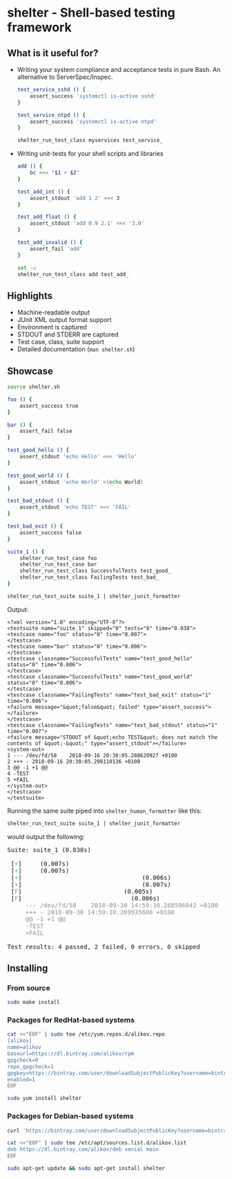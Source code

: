 # shelter - Shell-based testing framework


## What is it useful for?

- Writing your system compliance and acceptance tests in pure Bash. An alternative to ServerSpec/Inspec.

  ```bash
  test_service_sshd () {
      assert_success 'systemctl is-active sshd'
  }

  test_service_ntpd () {
      assert_success 'systemctl is-active ntpd'
  }

  shelter_run_test_class myservices test_service_
  ```

- Writing unit-tests for your shell scripts and libraries

  ```bash
  add () {
      bc <<< "$1 + $2"
  }

  test_add_int () {
      assert_stdout 'add 1 2' <<< 3
  }

  test_add_float () {
      assert_stdout 'add 0.9 2.1' <<< '3.0'
  }

  test_add_invalid () {
      assert_fail 'add'
  }

  set -u
  shelter_run_test_class add test_add_
  ```


## Highlights

- Machine-readable output
- JUnit XML output format support
- Environment is captured
- STDOUT and STDERR are captured
- Test case, class, suite support
- Detailed documentation (`man shelter.sh`)


## Showcase

```bash
source shelter.sh

foo () {
    assert_success true
}

bar () {
    assert_fail false
}

test_good_hello () {
    assert_stdout 'echo Hello' <<< 'Hello'
}

test_good_world () {
    assert_stdout 'echo World' <(echo World)
}

test_bad_stdout () {
    assert_stdout 'echo TEST' <<< 'FAIL'
}

test_bad_exit () {
    assert_success false
}

suite_1 () {
    shelter_run_test_case foo
    shelter_run_test_case bar
    shelter_run_test_class SuccessfulTests test_good_
    shelter_run_test_class FailingTests test_bad_
}

shelter_run_test_suite suite_1 | shelter_junit_formatter
```

Output:
```
<?xml version="1.0" encoding="UTF-8"?>
<testsuite name="suite_1" skipped="0" tests="6" time="0.038">
<testcase name="foo" status="0" time="0.007">
</testcase>
<testcase name="bar" status="0" time="0.006">
</testcase>
<testcase classname="SuccessfulTests" name="test_good_hello" status="0" time="0.006">
</testcase>
<testcase classname="SuccessfulTests" name="test_good_world" status="0" time="0.006">
</testcase>
<testcase classname="FailingTests" name="test_bad_exit" status="1" time="0.006">
<failure message="&quot;false&quot; failed" type="assert_success"></failure>
</testcase>
<testcase classname="FailingTests" name="test_bad_stdout" status="1" time="0.007">
<failure message="STDOUT of &quot;echo TEST&quot; does not match the contents of &quot;-&quot;" type="assert_stdout"></failure>
<system-out>
1 --- /dev/fd/58	2018-09-16 20:38:05.288620927 +0100
2 +++ -	2018-09-16 20:38:05.290110136 +0100
3 @@ -1 +1 @@
4 -TEST
5 +FAIL
</system-out>
</testcase>
</testsuite>
```


Running the same suite piped into `shelter_human_formatter` like this:
```bash
shelter_run_test_suite suite_1 | shelter_junit_formatter
```

would output the following:

<pre background="#202020">Suite: suite_1 (0.038s)

 [<font color="#72D5A3"><b>+</b></font>] <font color="#FFFFFF"><b>foo</b></font> (0.007s)
 [<font color="#72D5A3"><b>+</b></font>] <font color="#FFFFFF"><b>bar</b></font> (0.007s)
 [<font color="#72D5A3"><b>+</b></font>] <font color="#FFFFFF"><b>SuccessfulTests/test_good_hello</b></font> (0.006s)
 [<font color="#72D5A3"><b>+</b></font>] <font color="#FFFFFF"><b>SuccessfulTests/test_good_world</b></font> (0.007s)
 [<font color="#DCA3A3"><b>F</b></font>] <font color="#FFFFFF"><b>FailingTests/test_bad_exit</b></font> (0.005s)
 [<font color="#DCA3A3"><b>F</b></font>] <font color="#FFFFFF"><b>FailingTests/test_bad_stdout</b></font> (0.006s)
     <font color="#919191">--- /dev/fd/58</font>	<font color="#919191">2018-09-30 14:59:10.268596042 +0100</font>
     <font color="#919191">+++ -</font>	<font color="#919191">2018-09-30 14:59:10.269935606 +0100</font>
     <font color="#919191">@@ -1 +1 @@</font>
     <font color="#919191">-TEST</font>
     <font color="#919191">+FAIL</font>

Test results: 4 passed, 2 failed, 0 errors, 0 skipped
</pre>


## Installing

### From source

```bash
sudo make install
```

### Packages for RedHat-based systems

```bash
cat <<"EOF" | sudo tee /etc/yum.repos.d/alikov.repo
[alikov]
name=alikov
baseurl=https://dl.bintray.com/alikov/rpm
gpgcheck=0
repo_gpgcheck=1
gpgkey=https://bintray.com/user/downloadSubjectPublicKey?username=bintray
enabled=1
EOF

sudo yum install shelter
```

### Packages for Debian-based systems

```bash
curl 'https://bintray.com/user/downloadSubjectPublicKey?username=bintray' | sudo apt-key add -

cat <<"EOF" | sudo tee /etc/apt/sources.list.d/alikov.list
deb https://dl.bintray.com/alikov/deb xenial main
EOF

sudo apt-get update && sudo apt-get install shelter
```
